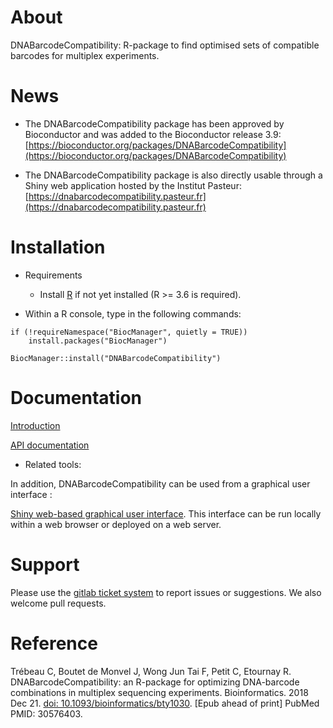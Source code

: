 


About
=================

DNABarcodeCompatibility: R-package to find optimised sets of compatible barcodes for multiplex experiments.

News
=================

* The DNABarcodeCompatibility package has been approved by Bioconductor and was added to the Bioconductor release 3.9: [https://bioconductor.org/packages/DNABarcodeCompatibility](https://bioconductor.org/packages/DNABarcodeCompatibility)

* The DNABarcodeCompatibility package is also directly usable through a Shiny web application hosted by the Institut Pasteur: [https://dnabarcodecompatibility.pasteur.fr](https://dnabarcodecompatibility.pasteur.fr)

Installation 
================

* Requirements
    + Install [R](https://www.r-project.org/) if not yet installed (R >= 3.6 is required).


* Within a R console, type in the following commands:
    
```
if (!requireNamespace("BiocManager", quietly = TRUE))
    install.packages("BiocManager")

BiocManager::install("DNABarcodeCompatibility")
```


Documentation
================

[Introduction](https://www.bioconductor.org/packages/release/bioc/vignettes/DNABarcodeCompatibility/inst/doc/introduction.html)

[API documentation](https://www.bioconductor.org/packages/release/bioc/manuals/DNABarcodeCompatibility/man/DNABarcodeCompatibility.pdf)


* Related tools:

In addition, DNABarcodeCompatibility can be used from a graphical user interface :

[Shiny web-based graphical user interface](https://gitlab.pasteur.fr/ida-public/dnabarcodecompatibility_shiny). This interface can be run locally within a web browser or deployed on a web server.



Support
=========

Please use the [gitlab ticket system](https://gitlab.pasteur.fr/ida-public/dnabarcodecompatibility/-/issues) to report issues or suggestions. 
We also welcome pull requests.



Reference
==========

Trébeau C, Boutet de Monvel J, Wong Jun Tai F, Petit C, Etournay R. DNABarcodeCompatibility: an R-package for optimizing DNA-barcode combinations in multiplex sequencing experiments. Bioinformatics. 2018 Dec 21. [doi: 10.1093/bioinformatics/bty1030](https://doi.org/10.1093/bioinformatics/bty1030). [Epub ahead of print] PubMed PMID: 30576403.



